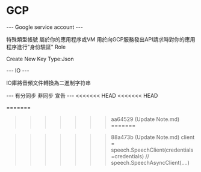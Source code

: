 # GCP

--- Google service account ---

特殊類型帳號 屬於你的應用程序或VM 用於向GCP服務發出API請求時對你的應用程序進行"身份驗証" Role

Create New Key  Type:Json

--- IO ---

IO庫將音頻文件轉換為二進制字符串

--- 有分同步 非同步 宣告 ---
<<<<<<< HEAD
<<<<<<< HEAD

=======
>>>>>>> aa64529 (Update Note.md)
=======

>>>>>>> 88a473b (Update Note.md)
client = speech.SpeechClient(credentials=credentials) // speech.SpeechAsyncClient(....)
